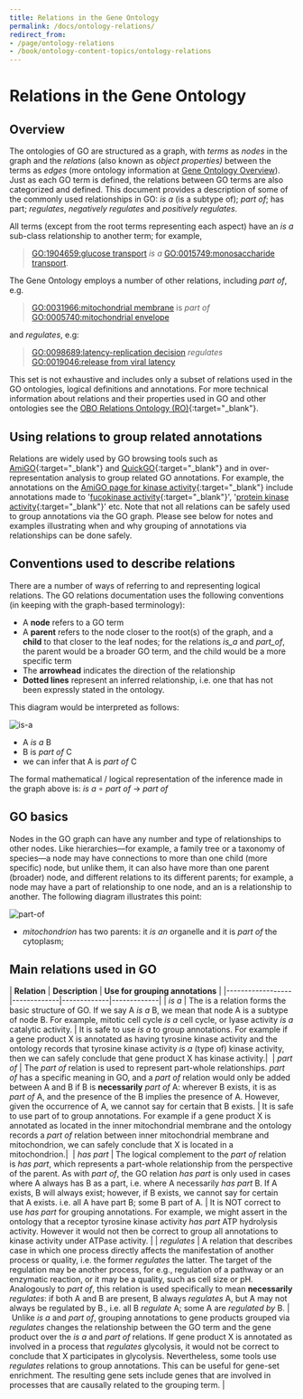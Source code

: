 ```yaml
---
title: Relations in the Gene Ontology
permalink: /docs/ontology-relations/
redirect_from: 
- /page/ontology-relations
- /book/ontology-content-topics/ontology-relations
---
```


# Relations in the Gene Ontology

## Overview

The ontologies of GO are structured as a graph, with *terms* as *nodes* in the graph and the *relations* (also known as *object properties)* between the terms as *edges* (more ontology information at [Gene Ontology Overview](/docs/ontology-documentation/)). Just as each GO term is defined, the relations between GO terms are also categorized and defined. This document provides a description of some of the commonly used relationships in GO: *is a* (is a subtype of); *part of*; has part; *regulates*, *negatively regulates* and *positively regulates*.

All terms (except from the root terms representing each aspect) have an *is a* sub-class relationship to another term; for example, 
>[GO:1904659:glucose transport](http://amigo.geneontology.org/amigo/term/GO:1904659) *is a* [GO:0015749:monosaccharide transport](http://amigo.geneontology.org/amigo/term/GO:0015749).

The Gene Ontology employs a number of other relations, including *part of*, e.g. 

 >[GO:0031966:mitochondrial membrane](http://amigo.geneontology.org/amigo/term/GO:0031966) is *part of* [GO:0005740:mitochondrial envelope](http://amigo.geneontology.org/amigo/term/GO:0005740)
 
 and *regulates*, e.g: 
 
 >[GO:0098689:latency-replication decision](http://amigo.geneontology.org/amigo/term/GO:0098689) *regulates* [GO:0019046:release from viral latency](http://amigo.geneontology.org/amigo/term/GO:0019046)

This set is not exhaustive and includes only a subset of relations used in the GO ontologies, logical definitions and annotations. For more technical information about relations and their properties used in GO and other ontologies see the [OBO Relations Ontology (RO)](http://www.obofoundry.org/ontology/ro.html){:target="_blank"}.

## Using relations to group related annotations

Relations are widely used by GO browsing tools such as [AmiGO](http://amigo.geneontology.org/amigo){:target="_blank"} and [QuickGO](https://www.ebi.ac.uk/QuickGO){:target="_blank"} and in over-representation analysis to group related GO annotations. For example, the annotations on the [AmiGO page for kinase activity](http://amigo.geneontology.org/amigo/term/GO:0016301){:target="_blank"} include annotations made to '[fucokinase activity](http://amigo.geneontology.org/amigo/term/GO:0050201){:target="_blank"}', '[protein kinase activity](http://amigo.geneontology.org/amigo/term/GO:0004672){:target="_blank"}' etc. Note that not all relations can be safely used to group annotations via the GO graph. Please see below for notes and examples illustrating when and why grouping of annotations via relationships can be done safely.

## Conventions used to describe relations
There are a number of ways of referring to and representing logical relations. The GO relations documentation uses the following conventions (in keeping with the graph-based terminology):

+  A **node** refers to a GO term
+  A **parent** refers to the node closer to the root(s) of the graph, and a **child** to that closer to the leaf nodes; for the relations *is_a* and *part_of*, the parent would be a broader GO term, and the child would be a more specific term
+ The **arrowhead** indicates the direction of the relationship
+ **Dotted lines** represent an inferred relationship, i.e. one that has not been expressly stated in the ontology.
<!-- do people ever see these ? -->

This diagram would be interpreted as follows:

![is-a](/assets/diag-graph-example.gif)

+ A *is a* B
+ B is *part of* C
+ we can infer that A is *part of* C

The formal mathematical / logical representation of the inference made in the graph above is: *is a* ∘ *part of* → *part of* 

## GO basics
Nodes in the GO graph can have any number and type of relationships to other nodes. Like hierarchies—for example, a family tree or a taxonomy of species—a node may have connections to more than one child (more specific) node, but unlike them, it can also have more than one parent (broader) node, and different relations to its different parents; for example, a node may have a part of relationship to one node, and an is a relationship to another. The following diagram illustrates this point:

![part-of](/assets/diag-dag-example.gif)

+ *mitochondrion* has two parents: it *is an* organelle and it is *part of* the cytoplasm;


## Main relations used in GO

| **Relation** | **Description** | **Use for grouping annotations**  | 
|------------------|-------------|-------------|-------------|
| *is a*  | The is a relation forms the basic structure of GO. If we say A *is a* B, we mean that node A is a subtype of node B. For example, mitotic cell cycle *is a* cell cycle, or lyase activity *is a* catalytic activity. | It is safe to use *is a* to group annotations. For example if a gene product X is annotated as having tyrosine kinase activity and the ontology records that tyrosine kinase activity *is a* (type of) kinase activity, then we can safely conclude that gene product X has kinase activity.| 
| *part of* | The *part of* relation is used to represent part-whole relationships. *part of* has a specific meaning in GO, and a *part of* relation would only be added between A and B if B is **necessarily** *part of* A: wherever B exists, it is as *part of* A, and the presence of the B implies the presence of A. However, given the occurrence of A, we cannot say for certain that B exists. | It is safe to use part of to group annotations. For example if a gene product X is annotated as located in the inner mitochondrial membrane and the ontology records a *part of* relation between inner mitochondrial membrane and mitochondrion, we can safely conclude that X is located in a mitochondrion.| 
| *has part*  | The logical complement to the *part of* relation is *has part*, which represents a part-whole relationship from the perspective of the parent. As with *part of*, the GO relation *has part* is only used in cases where A always has B as a part, i.e. where A necessarily *has part* B. If A exists, B will always exist; however, if B exists, we cannot say for certain that A exists. i.e. all A have part B; some B part of A. | It is NOT correct to use *has part* for grouping annotations. For example, we might assert in the ontology that a receptor tyrosine kinase activity *has part* ATP hydrolysis activity. However it would not then be correct to group all annotations to kinase activity under ATPase activity.  | 
| *regulates* | A relation that describes case in which one process directly affects the manifestation of another process or quality, i.e. the former *regulates* the latter. The target of the regulation may be another process, for e.g., regulation of a pathway or an enzymatic reaction, or it may be a quality, such as cell size or pH. Analogously to *part of*, this relation is used specifically to mean **necessarily** *regulates*: if both A and B are present, B always *regulates* A, but A may not always be regulated by B., i.e. all B *regulate* A; some A are *regulated by* B.  | Unlike *is a* and *part of*, grouping annotations to gene products grouped via *regulates* changes the relationship between the GO term and the gene product over the *is a* and *part of* relations. If gene product X is annotated as involved in a process that *regulates* glycolysis, it would not be correct to conclude that X participates in glycolysis. Nevertheless, some tools use *regulates* relations to group annotations. This can be useful for gene-set enrichment. The resulting gene sets include genes that are involved in processes that are causally related to the grouping term. | 
